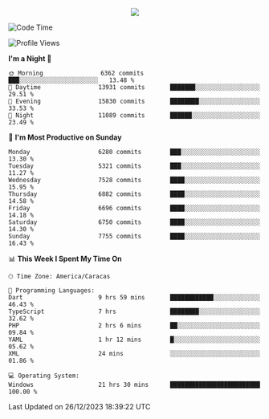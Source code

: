 <p align="center">
  <a href="http://www.github.com/thevacs">
    <img src="https://github-readme-streak-stats.herokuapp.com/?user=thevacs&stroke=ffffff&background=1c1917&ring=0891b2&fire=0891b2&currStreakNum=ffffff&currStreakLabel=0891b2&sideNums=ffffff&sideLabels=ffffff&dates=ffffff&hide_border=true" />
  </a>
</p>

<!--START_SECTION:waka-->
![Code Time](http://img.shields.io/badge/Code%20Time-1%2C917%20hrs%2017%20mins-blue)

![Profile Views](http://img.shields.io/badge/Profile%20Views-26-blue)

**I'm a Night 🦉** 

```text
🌞 Morning                6362 commits        ███░░░░░░░░░░░░░░░░░░░░░░   13.48 % 
🌆 Daytime                13931 commits       ███████░░░░░░░░░░░░░░░░░░   29.51 % 
🌃 Evening                15830 commits       ████████░░░░░░░░░░░░░░░░░   33.53 % 
🌙 Night                  11089 commits       ██████░░░░░░░░░░░░░░░░░░░   23.49 % 
```
📅 **I'm Most Productive on Sunday** 

```text
Monday                   6280 commits        ███░░░░░░░░░░░░░░░░░░░░░░   13.30 % 
Tuesday                  5321 commits        ███░░░░░░░░░░░░░░░░░░░░░░   11.27 % 
Wednesday                7528 commits        ████░░░░░░░░░░░░░░░░░░░░░   15.95 % 
Thursday                 6882 commits        ████░░░░░░░░░░░░░░░░░░░░░   14.58 % 
Friday                   6696 commits        ████░░░░░░░░░░░░░░░░░░░░░   14.18 % 
Saturday                 6750 commits        ████░░░░░░░░░░░░░░░░░░░░░   14.30 % 
Sunday                   7755 commits        ████░░░░░░░░░░░░░░░░░░░░░   16.43 % 
```


📊 **This Week I Spent My Time On** 

```text
🕑︎ Time Zone: America/Caracas

💬 Programming Languages: 
Dart                     9 hrs 59 mins       ████████████░░░░░░░░░░░░░   46.43 % 
TypeScript               7 hrs               ████████░░░░░░░░░░░░░░░░░   32.62 % 
PHP                      2 hrs 6 mins        ██░░░░░░░░░░░░░░░░░░░░░░░   09.84 % 
YAML                     1 hr 12 mins        █░░░░░░░░░░░░░░░░░░░░░░░░   05.62 % 
XML                      24 mins             ░░░░░░░░░░░░░░░░░░░░░░░░░   01.86 % 

💻 Operating System: 
Windows                  21 hrs 30 mins      █████████████████████████   100.00 % 
```


 Last Updated on 26/12/2023 18:39:22 UTC
<!--END_SECTION:waka-->
